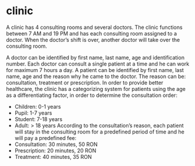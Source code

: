 # clinic
A clinic has 4 consulting rooms and several doctors. The clinic functions between 7 AM and 19 PM and has each consulting room assigned to a doctor. When the doctor’s shift is over, another doctor will take over the consulting room.

A doctor can be identified by first name, last name, age and identification number. Each doctor can consult a single patient at a time and he can work for maximum 7 hours a day. 
A patient can be identified by first name, last name, age and the reason why he came to the doctor. The reason can be: consultation, treatment or prescription.
In order to provide better healthcare, the clinic has a categorizing system for patients using the age as a differentiating factor, in order to determine the consultation order: 
-	Children: 0-1 years
-	Pupil: 1-7 years
-	Student: 7-18 years
-	Adult: > 18 years
According to the consultation’s reason, each patient will stay in the consulting room for a predefined period of time and he will pay a predefined fee:
-	Consultation: 30 minutes, 50 RON
-	Prescription: 20 minutes, 20 RON
-	Treatment: 40 minutes, 35 RON
